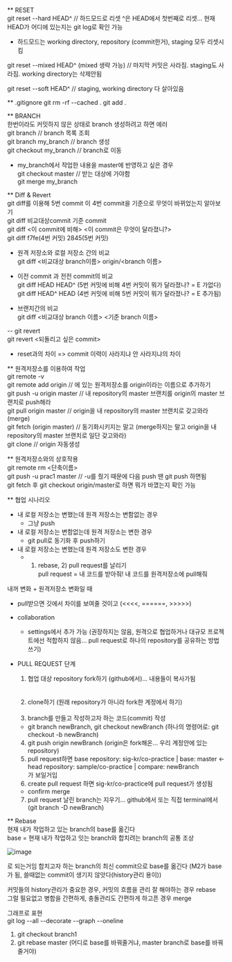 ** RESET <br/>
git reset --hard HEAD^  // 하드모드로 리셋 ^은 HEAD에서 첫번째로 리셋... 현재 HEAD가 어디에 있는지는 git log로 확인 가능
  - 하드모드는 working directory, repository (commit한거), staging 모두 리셋시킴

git reset --mixed HEAD^ (mixed 생략 가능) // 마지막 커밋은 사라짐. staging도 사라짐. working directory는 삭제안됨

git reset --soft HEAD^ // staging, working directory 다 살아있음


** .gitignore
git rm -rf --cached .
git add .

** BRANCH <br/>
한번이라도 커밋하지 않은 상태로 branch 생성하려고 하면 에러 <br/>
git branch // branch 목록 조회 <br/>
git branch my_branch // branch 생성 <br/>
git checkout my_branch // branch로 이동 <br/>

- my_branch에서 작업한 내용을 master에 반영하고 싶은 경우 <br/>
git checkout master // 받는 대상에 가야함 <br/>
git merge my_branch <br/>


** Diff & Revert <br/>
git diff를 이용해 5번 commit 이 4번 commit을 기준으로 무엇이 바뀌었는지 알아보기 <br/>
git diff 비교대상commit 기준 commit <br/>
git diff <이 commit에 비해> <이 commit은 무엇이 달라졌니?> <br/>
git diff f7fe(4번 커밋) 2845(5번 커밋) <br/>

- 원격 저장소와 로컬 저장소 간의 비교 <br/>
git diff <비교대상 branch이름> origin/<branch 이름> <br/>

- 이전 commit 과 전전 commit의 비교 <br/>
git diff HEAD HEAD^ (5번 커밋에 비해 4번 커밋이 뭐가 달라졌나? = E 가없다) <br/>
git diff HEAD^ HEAD (4번 커밋에 비해 5번 커밋이 뭐가 달라졌나? = E 추가됨) <br/>

- 브랜치간의 비교 <br/>
git diff <비교대상 branch 이름> <기준 branch 이름> <br/>

-- git revert <br/>
git revert <되돌리고 싶은 commit> <br/>
- reset과의 차이 => commit 이력이 사라지냐 안 사라지냐의 차이 <br/>

** 원격저장소를 이용하여 작업 <br/>
git remote -v <br/>
git remote add origin <url> // <url>에 있는 원격저장소를 origin이라는 이름으로 추가하기 <br/>
git push -u origin master // 내 repository의 master 브랜치를 origin의 master 브랜치로 push해라 <br/>
git pull origin master // origin을 내 repository의 master 브랜치로 갖고와라(merge) <br/>
git fetch (origin master) // 동기화시키지는 말고 (merge하지는 말고 origin을 내 repository의 master 브랜치로 일단 갖고와라) <br/>
git clone <url> // origin 자동생성 <br/>

** 원격저장소와의 상호작용 <br/>
git remote rm <단축이름> <br/>
git push -u prac1 master // -u를 줬기 때문에 다음 push 땐 git push 하면됨 <br/>
git fetch 후 git checkout origin/master로 하면 뭐가 바꼈는지 확인 가능 <br/>

** 협업 시나리오 <br/>
- 내 로컬 저장소는 변했는데 원격 저장소는 변함없는 경우 <br/>
  - 그냥 push <br/>
- 내 로컬 저장소는 변함없는데 원격 저장소는 변한 경우 <br/>
  - git pull로 동기화 후 push하기 <br/>
- 내 로컬 저장소는 변했는데 원격 저장소도 변한 경우 <br/>
  - 1) rebase, 2) pull request를 날리기 <br/>
pull request = 내 코드를 받아줘! 내 코드를 원격저장소에 pull해줘 <br/>

내꺼 변화 + 원격저장소 변화일 때 <br/>
  - pull받으면 깃에서 차이를 보여줄 것이고 (<<<<, ======, >>>>>) <br/>

- collaboration <br/>
  - settings에서 추가 가능 (권장하지는 않음, 원격으로 협업하거나 대규모 프로젝트에선 적합하지 않음... pull request로 하나의 repository를 공유하는 방법 쓰기) <br/>

- PULL REQUEST 단계 <br/>
  1) 협업 대상 repository fork하기 (github에서)... 내용들이 복사가됨 <br/> <br/> <br/>
  2) clone하기 (원래 repository가 아니라 fork한 계정에서 하기) <br/> <br/>
  3) branch를 만들고 작성하고자 하는 코드(commit) 작성 <br/>
    - git branch newBranch, git checkout newBranch (하나의 명령어로: git checkout -b newBranch) <br/>
  4) git push origin newBranch (origin은 fork해온... 우리 계정안에 있는 repository) <br/>
  5) pull request하면 base repository: sig-kr/co-practice | base: master   <- head repository: sample/co-practice | compare: newBranch <br/>
     가 보일거임
  6) create pull request 하면 sig-kr/co-practice에 pull request가 생성됨 <br/>
    - confirm merge <br/>
  7) pull request 날린 branch는 지우기... github에서 또는 직접 terminal에서(git branch -D newBranch) <br/>


** Rebase <br/>
현재 내가 작업하고 있는 branch의 base를 옮긴다 <br/>
base = 현재 내가 작업하고 잇는 branch와 합치려는 branch의 공통 조상 <br/>

![image](https://user-images.githubusercontent.com/46738034/153879182-1f04185c-5f15-47ab-8be3-04ba1cc6196a.png)

로 되는거임
합치고자 하는 branch의 최신 commit으로 base를 옮긴다 (M2가 base가 됨, 쓸때없는 commit이 생기지 않앗다(history관리 용이)) <br/>

커밋들의 history관리가 중요한 경우, 커밋의 흐름을 관리 잘 해야하는 경우 rebase <br/>
그럴 필요없고 병합을 간편하게, 충돌관리도 간편하게 하고픈 경우 merge <br/>

그래프로 표현 <br/>
git log --all --decorate --graph --oneline <br/>

1) git checkout branch1 <br/>
2) git rebase master (어디로 base를 바꿔줄거냐, master branch로 base를 바꿔줄거야) <br/>

